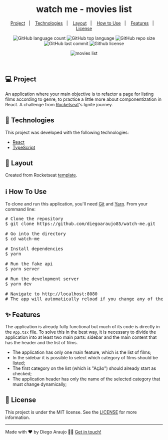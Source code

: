 <h1 align="center">
  watch me - movies list
</h1>

<p align="center">
  <a href="#-project">Project</a>&nbsp;&nbsp;&nbsp;|&nbsp;&nbsp;&nbsp;
  <a href="#-technologies">Technologies</a>&nbsp;&nbsp;&nbsp;|&nbsp;&nbsp;&nbsp;
  <a href="#-layout">Layout</a>&nbsp;&nbsp;&nbsp;|&nbsp;&nbsp;&nbsp;
  <a href="#-how-to-use">How to Use</a>&nbsp;&nbsp;&nbsp;|&nbsp;&nbsp;&nbsp;
  <a href="#-features">Features</a>&nbsp;&nbsp;&nbsp;|&nbsp;&nbsp;&nbsp;
  <a href="#-license">License</a>
</p>

<p align="center">
  <img alt="GitHub language count" src="https://img.shields.io/github/languages/count/diegoaraujo85/watch-me">
  
  <img alt="GitHub top language" src="https://img.shields.io/github/languages/top/diegoaraujo85/watch-me">
  
  <img alt="GitHub repo size" src="https://img.shields.io/github/repo-size/diegoaraujo85/watch-me">
  
  <img alt="GitHub last commit" src="https://img.shields.io/github/last-commit/diegoaraujo85/watch-me">
  
  <img alt="Github license" src="https://img.shields.io/github/license/diegoaraujo85/watch-me">
</p>

<p align="center">
  <img alt="movies list" src="https://user-images.githubusercontent.com/17882257/111480695-06033780-8711-11eb-9e87-6869d51e4564.gif">
</p>

<br/>

## 💻 Project

An application where your main objective is to refactor a page for listing films according to genre, to practice a little more about componentization in React. A challenge from [Rocketseat](https://rocketseat.com.br/)'s Ignite journey.

## 🚀 Technologies

This project was developed with the following technologies:

- [React](https://reactjs.org)
- [TypeScript](https://www.typescriptlang.org/)

## 🔖 Layout

Created from Rocketseat [template](https://github.com/rocketseat-education/ignite-template-componentizando-a-aplicacao).

## ℹ️ How To Use

<p>To clone and run this application, you'll need <a href="https://git-scm.com" rel="nofollow">Git</a> and  <a href="https://legacy.yarnpkg.com" rel="nofollow">Yarn</a>. From your command line:</p>
    <div class="highlight highlight-source-shell">
      <pre><span class="pl-c"><span class="pl-c">#</span> Clone the repository</span>
$ git clone https://github.com/diegoaraujo85/watch-me.git <br/>
<span class="pl-c"><span class="pl-c">#</span> Go into the directory</span>
$ <span class="pl-c1">cd</span> watch-me <br/>
<span class="pl-c"><span class="pl-c">#</span> Install dependencies</span>
$ yarn <br/>
<span class="pl-c"><span class="pl-c">#</span> Run the fake api</span>
$ yarn server <br/>
<span class="pl-c"><span class="pl-c">#</span> Run the development server</span>
$ yarn dev <br/>
<span class="pl-c"><span class="pl-c">#</span> Navigate to http://localhost:8080</span>
<span class="pl-c"><span class="pl-c">#</span> The app will automatically reload if you change any of the source files.</span></pre>
</div>

## ✨ Features

The application is already fully functional but much of its code is directly in the <code>App.tsx</code> file. To solve this in the best way, it is necessary to divide the application into at least two main parts: sidebar and the main content that has the header and the list of films.

- The application has only one main feature, which is the list of films;
- In the sidebar it is possible to select which category of films should be listed;
- The first category on the list (which is "Ação") should already start as checked;
- The application header has only the name of the selected category that must change dynamically;

## 📄 License

This project is under the MIT license. See the [LICENSE](LICENSE.md) for more information.

---

Made with ♥ by Diego Araujo 👋🏻 [Get in touch!](https://www.linkedin.com/in/diegooliveiradearaujo/)
